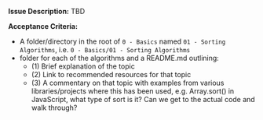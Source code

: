 **Issue Description:**
TBD

**Acceptance Criteria:**
- A folder/directory in the root of `0 - Basics` named `01 - Sorting Algorithms`, i.e. `0 - Basics/01 - Sorting Algorithms`
- folder for each of the algorithms and a README.md outlining:
  - (1) Brief explanation of the topic
  - (2) Link to recommended resources for that topic
  - (3) A commentary on that topic with examples from various libraries/projects where this has been used, e.g. Array.sort() in JavaScript, what type of sort is it? Can we get to the actual code and walk through?
